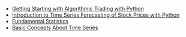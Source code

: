 - [Getting Starting with Algorithmic Trading with Python](https://medium.com/datadriveninvestor/getting-starting-with-algorithmic-trading-with-python-1ae169cc1705)
- [Introduction to Time Series Forecasting of Stock Prices with Python](https://www.datadriveninvestor.com/2020/07/07/introduction-to-time-series-forecasting-of-stock-prices-with-python/)
- [Fundamental Statistics](https://sites.google.com/site/fundamentalstatistics/unit-1-the-basics)
- [Basic Concepts About Time Series](https://daihongchen2011.medium.com/some-basic-concepts-of-time-series-forecasting-c0f28c9f08e0)
